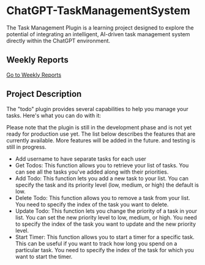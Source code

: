 # ChatGPT-TaskManagementSystem

The Task Management Plugin is a learning project designed to explore the potential of integrating an intelligent, AI-driven task management system directly within the ChatGPT environment.

## Weekly Reports

[Go to Weekly Reports](https://github.com/MohdTamimi1/ChatGPT-TaskManagementSystem/blob/main/weeklyprogess.md)

## Project Description

The "todo" plugin provides several capabilities to help you manage your tasks. Here's what you can do with it:

Please note that the plugin is still in the development phase and is not yet ready for production use yet. The list below describes the features that are currently available. More features will be added in the future. and testing is still in progress.

- Add username to have separate tasks for each user
- Get Todos: This function allows you to retrieve your list of tasks. You can see all the tasks you've added along with their priorities.
- Add Todo: This function lets you add a new task to your list. You can specify the task and its priority level (low, medium, or high) the default is low.
- Delete Todo: This function allows you to remove a task from your list. You need to specify the index of the task you want to delete.
- Update Todo: This function lets you change the priority of a task in your list. You can set the new priority level to low, medium, or high. You need to specify the index of the task you want to update and the new priority level.
- Start Timer: This function allows you to start a timer for a specific task. This can be useful if you want to track how long you spend on a particular task. You need to specify the index of the task for which you want to start the timer.
